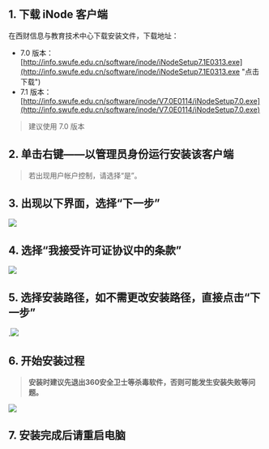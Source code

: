 ## 1. 下载 iNode 客户端

在西财信息与教育技术中心下载安装文件，下载地址：

* 7.0 版本：[http://info.swufe.edu.cn/software/inode/iNodeSetup7.1E0313.exe](http://info.swufe.edu.cn/software/inode/iNodeSetup7.1E0313.exe "点击下载")
* 7.1 版本：[http://info.swufe.edu.cn/software/inode/V7.0E0114/iNodeSetup7.0.exe](http://info.swufe.edu.cn/software/inode/V7.0E0114/iNodeSetup7.0.exe)

> 建议使用 7.0 版本



## 2. 单击右键——以管理员身份运行安装该客户端

> 若出现用户帐户控制，请选择“是”。



## 3. 出现以下界面，选择“下一步”

![](http://info.swufe.edu.cn/infohelp/index.files/image004.jpg)



## 4. 选择“我接受许可证协议中的条款”

![](http://info.swufe.edu.cn/infohelp/index.files/image006.jpg)



## 5. 选择安装路径，如不需更改安装路径，直接点击“下一步”

.![](http://info.swufe.edu.cn/infohelp/index.files/image008.jpg)



## 6. 开始安装过程

> **安装时建议先退出360安全卫士等杀毒软件，否则可能发生安装失败等问题。**

![](http://info.swufe.edu.cn/infohelp/index.files/image010.jpg)



## 7. 安装完成后请重启电脑



